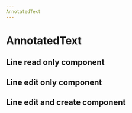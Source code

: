 ```yaml
---
AnnotatedText
---
```


# AnnotatedText

<script setup>
import {
  AnnotatedText,
  Debugger,
  UserActionState,
} from "../../../src";
import { lines } from '../../demo/line';
import { annotations } from '../../demo/annotations';


const  onMouseDown=(e, payload) =>{
 console.log('mouse Down', e, payload);
}

function onMouseMove(e, payload) {
 console.log('mouse Move', e, payload);
}

const annot = annotations.slice(0,4);
const textLines = lines.slice(0,4)
</script>

## Line read only component
<ClientOnly>
<AnnotatedText
    key="text"
    :component-id="'1'" 
    :annotations="annot"
    :lines="textLines"
/>
</ClientOnly>

## Line edit only component

<AnnotatedText
key="text"
:component-id="'2'"
:annotations="annot"
:lines="textLines"
:allow-edit="true"
/>

## Line edit and create component
<AnnotatedText
key="text"
:component-id="'3'"
:annotations="annot"
:lines="textLines"
:allow-edit="true"
:allow-create="true"
/>

<style module>
.button {
  color: red;
  font-weight: bold;
}
</style>
